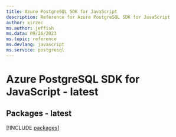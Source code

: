 ```yaml
---
title: Azure PostgreSQL SDK for JavaScript
description: Reference for Azure PostgreSQL SDK for JavaScript
author: xirzec
ms.author: jeffish
ms.data: 09/26/2023
ms.topic: reference
ms.devlang: javascript
ms.service: postgresql
---
```

# Azure PostgreSQL SDK for JavaScript - latest
## Packages - latest
[!INCLUDE [packages](postgresql-index.md)]